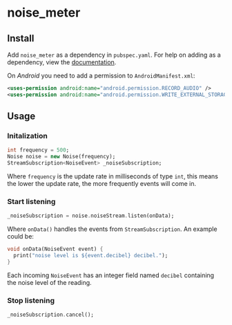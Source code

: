 # noise_meter


## Install
Add ```noise_meter``` as a dependency in  `pubspec.yaml`.
For help on adding as a dependency, view the [documentation](https://flutter.io/using-packages/).

On *Android* you need to add a permission to `AndroidManifest.xml`:
```xml
<uses-permission android:name="android.permission.RECORD_AUDIO" />
<uses-permission android:name="android.permission.WRITE_EXTERNAL_STORAGE" />
```

## Usage
### Initalization
```dart
int frequency = 500; 
Noise noise = new Noise(frequency);
StreamSubscription<NoiseEvent> _noiseSubscription;
```

Where `frequency` is the update rate in milliseconds of type `int`, this means the lower the update rate, the more frequently events will come in.

### Start listening
```dart
_noiseSubscription = noise.noiseStream.listen(onData);
```

Where `onData()` handles the events from `StreamSubscription`. An example could be:

```dart
void onData(NoiseEvent event) {
  print("noise level is ${event.decibel} decibel.");
}
```

Each incoming `NoiseEvent` has an integer field named `decibel` containing the noise level of the reading.

### Stop listening
```dart
_noiseSubscription.cancel();
```
